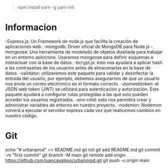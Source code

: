 

> npm install yarn -g
> yarn init


# Informacion 
-Express.js: Un Framework de node.js que facilita la creación de aplicaciones web.
-mongodb: Driver oficial de MongoDB para Node.js
-mongoose: Una herramienta de modelado de objetos diseñada para trabajar en un entorno asíncrono. Usaremos mongoose para definir esquemas e interactuar con la base de datos.
-bcrypt.js: esto nos ayudará a aplicar hash a las contraseñas de los usuarios antes de almacenarlas en la base de datos.
-validator: utilizaremos este paquete para validar y desinfectar la entrada del usuario, por ejemplo, debemos asegurarnos de que un usuario nos envíe un correo electrónico en el formato correcto.
-Jsonwebtoken: el JSON web token (JWT) se utilizará para autenticación y autorización. Este paquete ayudará a configurar rutas protegidas a las que solo pueden acceder los usuarios registrados.
-env-cmd: esto nos permitirá crear y administrar variables de entorno en nuestro proyecto.
-nodemon: Nodemon volverá a ejecutar el servidor express cada vez que realicemos cambios en nuestro código.

# Git 
echo "# urbanprod" >> README.md
git init
git add README.md
git commit -m "first commit"
git branch -M main
git remote add origin https://github.com/juancavalpso/urbanprod.git
git push -u origin main

